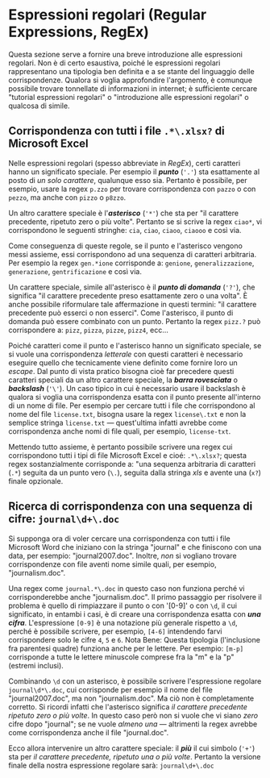 Espressioni regolari (Regular Expressions, RegEx)
===================
Questa sezione serve a fornire una breve introduzione alle espressioni regolari. Non è di certo esaustiva, poiché le espressioni regolari rappresentano una tipologia ben definita e a se stante del linguaggio delle corrispondenze. Qualora si voglia approfondire l'argomento, è comunque possibile trovare tonnellate di informazioni in internet; è sufficiente cercare "tutorial espressioni regolari" o "introduzione alle espressioni regolari" o qualcosa di simile.

Corrispondenza con tutti i file `.*\.xlsx?` di Microsoft Excel
-----------------------------------------------
Nelle espressioni regolari (spesso abbreviate in *RegEx*), certi caratteri hanno un significato speciale. Per esempio il ***punto*** (`'.'`) sta esattamente al posto di *un solo carattere*, qualunque esso sia. Pertanto è possibile, per esempio, usare la regex `p.zzo` per trovare corrispondenza con `pazzo` o con `pezzo`, ma anche con `pizzo` o `p8zzo`.

Un altro carattere speciale è l'***asterisco*** (`'*'`) che sta per "il carattere precedente, ripetuto zero o più volte". Pertanto se si scrive la regex `ciao*`, vi corrispondono le seguenti stringhe: `cia`, `ciao`, `ciaoo`, `ciaooo` e così via.

Come conseguenza di queste regole, se il punto e l'asterisco vengono messi assieme, essi corrispondono ad una sequenza di caratteri arbitraria. Per esempio la regex `gen.*ione` corrisponde a: `genione`, `generalizzazione`, `generazione`, `gentrificazione` e così via.

Un carattere speciale, simile all'asterisco è il ***punto di domanda*** (`'?'`), che significa "il carattere precedente preso esattamente zero o una volta". È anche possibile riformulare tale affermazione in questi termini: "il carattere precedente può esserci o non esserci". Come l'asterisco, il punto di domanda può essere combinato con un punto. Pertanto la regex `pizz.?` può corrispondere a: `pizz`, `pizza`, `pizze`, `pizz4`, ecc...

Poiché caratteri come il punto e l'asterisco hanno un significato speciale, se si vuole una corrispondenza *letterale* con questi caratteri è necessario eseguire quello che tecnicamente viene definito come fornire loro un *escape*. Dal punto di vista pratico bisogna cioè far precedere questi caratteri speciali da un altro carattere speciale, la ***barra rovesciata*** o ***backslash*** (`'\'`). Un caso tipico in cui è necessario usare il backslash è qualora si voglia una corrispondenza esatta con il punto presente all'interno di un nome di file. Per esempio per cercare tutti i file che corrispondono al nome del file `license.txt`, bisogna usare la regex `license\.txt` e non la semplice stringa `license.txt` &mdash; quest'ultima infatti avrebbe come corrispondenza anche nomi di file quali, per esempio, `license-txt`.

Mettendo tutto assieme, è pertanto possibile scrivere una regex cui corrispondono tutti i tipi di file Microsoft Excel e cioé: `.*\.xlsx?`; questa regex sostanzialmente corrisponde a: "una sequenza arbitraria di caratteri (`.*`) seguita da un punto vero (`\.`), seguita dalla stringa *xls* e avente una (`x?`) finale opzionale.

Ricerca di corrispondenza con una sequenza di cifre: `journal\d+\.doc`
------------------------------------------------
Si supponga ora di voler cercare una corrispondenza con tutti i file Microsoft Word che iniziano con la stringa "journal" e che finiscono con una data, per esempio: "journal2007.doc". Inoltre, *non* si vogliano trovare corrispondenze con file aventi nome simile quali, per esempio, "journalism.doc".

Una regex come `journal.*\.doc` in questo caso non funziona perché vi corrisponderebbe anche "journalism.doc". Il primo passaggio per risolvere il problema è quello di rimpiazzare il punto o con '[0-9]' o con `\d`, il cui significato, in entambi i casi, è di creare una corrispondenza esatta con ***una cifra***. L'espressione `[0-9]` è una notazione più generale rispetto a `\d`</code>, perché è possibile scrivere, per esempio, `[4-6]` intendendo farvi corrispondere solo le cifre `4`, `5` e `6`. Nota Bene: Questa tipologia (l'inclusione fra parentesi quadre) funziona anche per le lettere. Per esempio: `[m-p]` corrisponde a tutte le lettere minuscole comprese fra la "m" e la "p" (estremi inclusi).

Combinando `\d` con un asterisco, è possibile scrivere l'espressione regolare `journal\d*\.doc`, cui corrisponde per esempio il nome del file "journal2007.doc", ma non "journalism.doc". Ma ciò non è completamente corretto. Si ricordi infatti che l'asterisco significa *il carattere precedente ripetuto zero o più volte*. In questo caso però non si vuole che vi siano *zero* cifre dopo "journal"; se ne vuole *almeno una* &mdash; altrimenti la regex avrebbe come corrispondenza anche il file "journal.doc".

Ecco allora intervenire un altro carattere speciale: il ***più*** il cui simbolo (`'+'`) sta per *il carattere precedente, ripetuto una o più volte*. Pertanto la versione finale della nostra espressione regolare sarà: `journal\d+\.doc`